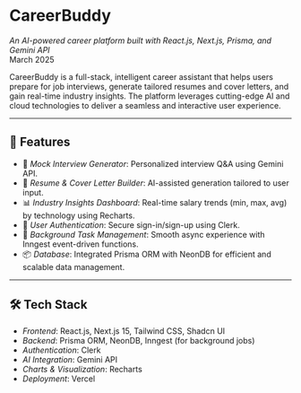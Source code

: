 # CareerBuddy 

*An AI-powered career platform built with React.js, Next.js, Prisma, and Gemini API*  
March 2025

CareerBuddy  is a full-stack, intelligent career assistant that helps users prepare for job interviews, generate tailored resumes and cover letters, and gain real-time industry insights. The platform leverages cutting-edge AI and cloud technologies to deliver a seamless and interactive user experience.

---

## 🚀 Features

- 🎤 *Mock Interview Generator*: Personalized interview Q&A using Gemini API.
- 📄 *Resume & Cover Letter Builder*: AI-assisted generation tailored to user input.
- 📊 *Industry Insights Dashboard*: Real-time salary trends (min, max, avg) by technology using Recharts.
- 🔐 *User Authentication*: Secure sign-in/sign-up using Clerk.
- 🧠 *Background Task Management*: Smooth async experience with Inngest event-driven functions.
- 📦 *Database*: Integrated Prisma ORM with NeonDB for efficient and scalable data management.

---

## 🛠 Tech Stack

- *Frontend*: React.js, Next.js 15, Tailwind CSS, Shadcn UI
- *Backend*: Prisma ORM, NeonDB, Inngest (for background jobs)
- *Authentication*: Clerk
- *AI Integration*: Gemini API
- *Charts & Visualization*: Recharts
- *Deployment*: Vercel




